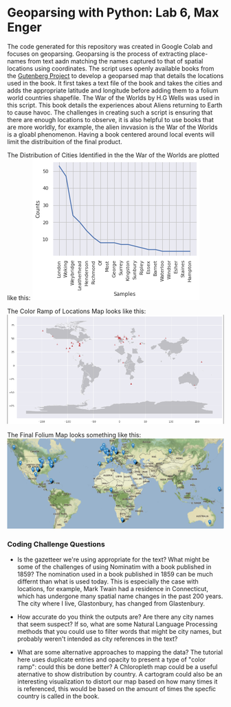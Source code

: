 # Geoparsing with Python: Lab 6, Max Enger

The code generated for this repository was created in Google Colab and focuses on geoparsing. Geoparsing is the process of extracting place-names from text aadn matching the names captured to that of spatial locations using coordinates. The script uses openly available books from the [Gutenberg Project](https://www.gutenberg.org/about/) to develop a geoparsed map that details the locations used in the book. It first takes a text file of the book and takes the cities and adds the appropriate latitude and longitude before adding them to a folium world countries shapefile. The War of the Worlds by H.G Wells was used in this script. This book details the experiences about Aliens returning to Earth to cause havoc. The challenges in creating such a script is ensuring that there are enough locations to observe, it is also helpful to use books that are more worldly, for example, the alien invvasion is the War of the Worlds is a gloabl phenomenon. Having a book centered around local events will limit the distribuition of the final product. 

The Distribution of Cities Identified in the the War of the Worlds are plotted like this:
![Screenshot of new dataframe](images/wotw_plot.png)

The Color Ramp of Locations Map looks like this:
![Screenshot of new dataframe](images/wotw_map2.PNG)

The Final Folium Map looks something like this:
![Screenshot of new dataframe](images/wotw_map.PNG)

### Coding Challenge Questions
- Is the gazetteer we're using appropriate for the text? What might be some of the challenges of using Nominatim with a book published in 1859?
The nomination used in a book published in 1859 can be much differnt than what is used today. This is especially the case with locations, for example, Mark Twain had a residence in Connecticut, which has undergone many spatial name changes in the past 200 years. The city where I live, Glastonbury, has changed from Glastenbury.  

- How accurate do you think the outputs are? Are there any city names that seem suspect? If so, what are some Natural Language Processing methods that you could use to filter words that might be city names, but probably weren't intended as city references in the text?



- What are some alternative approaches to mapping the data? The tutorial here uses duplicate entries and opacity to present a type of "color ramp": could this be done better?
A Chloropleth map could be a useful aternative to show distribution by country. A cartogram could also be an interesting visualization to distort our map based on how many times it is referenced, this would be based on the amount of times the specfic country is called in the book. 

